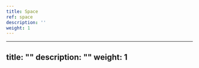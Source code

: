 ```yaml
---
title: Space
ref: space
description: ''
weight: 1
---
```

---
title: ""
description: ""
weight: 1
---